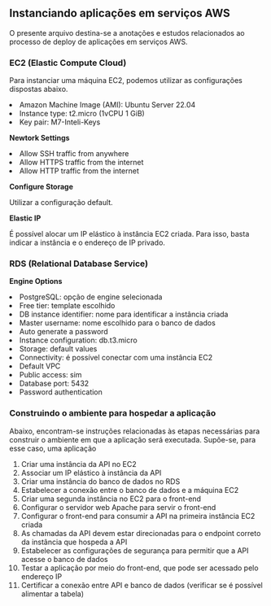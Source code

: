 <h2>Instanciando aplicações em serviços AWS</h2>

<p>O presente arquivo destina-se a anotações e estudos relacionados ao processo de deploy de aplicações em serviços AWS.</p>

<h3>EC2 (Elastic Compute Cloud)</h3>

Para instanciar uma máquina EC2, podemos utilizar as configurações dispostas abaixo.

<li>Amazon Machine Image (AMI): Ubuntu Server 22.04
<li>Instance type: t2.micro (1vCPU 1 GiB)
<li>Key pair: M7-Inteli-Keys

**Newtork Settings**

<li>Allow SSH traffic from anywhere
<li>Allow HTTPS traffic from the internet
<li>Allow HTTP traffic from the internet

**Configure Storage**

Utilizar a configuração default.

**Elastic IP**

É possível alocar um IP elástico à instância EC2 criada. Para isso, basta indicar a instância e o endereço de IP privado.

<h3>RDS (Relational Database Service)</h3>

**Engine Options**

<li>PostgreSQL: opção de engine selecionada
<li>Free tier: template escolhido
<li>DB instance identifier: nome para identificar a instância criada
<li>Master username: nome escolhido para o banco de dados
<li>Auto generate a password
<li>Instance configuration: db.t3.micro
<li>Storage: default values
<li>Connectivity: é possível conectar com uma instância EC2
<li>Default VPC
<li>Public access: sim
<li>Database port: 5432
<li>Password authentication

<h3>Construindo o ambiente para hospedar a aplicação</h3>

Abaixo, encontram-se instruções relacionadas às etapas necessárias para construir o ambiente em que a aplicação será executada. Supõe-se, para esse caso, uma aplicação 

1. Criar uma instância da API no EC2
2. Associar um IP elástico à instância da API
3. Criar uma instância do banco de dados no RDS
4. Estabelecer a conexão entre o banco de dados e a máquina EC2
5. Criar uma segunda instância no EC2 para o front-end
6. Configurar o servidor web Apache para servir o front-end
7. Configurar o front-end para consumir a API na primeira instância EC2 criada
8. As chamadas da API devem estar direcionadas para o endpoint correto da instância que hospeda a API
9. Estabelecer as configurações de segurança para permitir que a API acesse o banco de dados
10. Testar a aplicação por meio do front-end, que pode ser acessado pelo endereço IP
11. Certificar a conexão entre API e banco de dados (verificar se é possível alimentar a tabela)